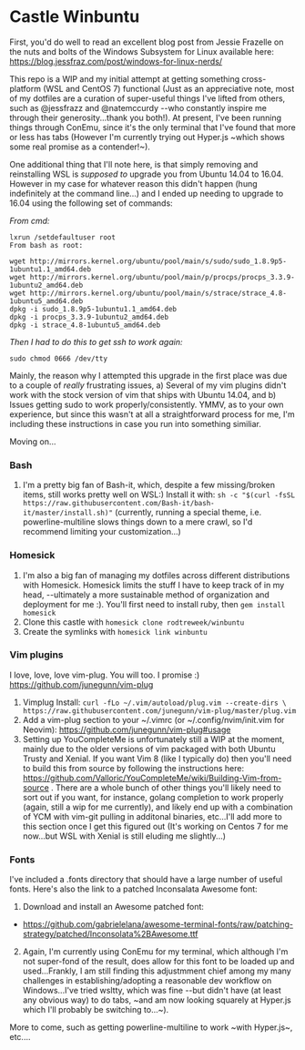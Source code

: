 # Castle Winbuntu

First, you'd do well to read an excellent blog post from Jessie Frazelle on the nuts and bolts of the Windows Subsystem for Linux available here: https://blog.jessfraz.com/post/windows-for-linux-nerds/

This repo is a WIP and my initial attempt at getting something cross-platform (WSL and CentOS 7) functional (Just as an appreciative note, most of my dotfiles are a curation of super-useful things I've lifted from others, such as @jessfrazz and @natemccurdy --who constantly inspire me through their generosity...thank you both!). At present, I've been running things through ConEmu, since it's the only terminal that I've found that more or less has tabs (However I'm currently trying out Hyper.js ~which shows some real promise as a contender!~).

One additional thing that I'll note here, is that simply removing and reinstalling WSL is *supposed to* upgrade you from Ubuntu 14.04 to 16.04.  However in my case for whatever reason this didn't happen (hung indefinitely at the command line...) and I ended up needing to upgrade to 16.04 using the following set of commands:


*From cmd:*
```
lxrun /setdefaultuser root
From bash as root:

wget http://mirrors.kernel.org/ubuntu/pool/main/s/sudo/sudo_1.8.9p5-1ubuntu1.1_amd64.deb
wget http://mirrors.kernel.org/ubuntu/pool/main/p/procps/procps_3.3.9-1ubuntu2_amd64.deb
wget http://mirrors.kernel.org/ubuntu/pool/main/s/strace/strace_4.8-1ubuntu5_amd64.deb
dpkg -i sudo_1.8.9p5-1ubuntu1.1_amd64.deb
dpkg -i procps_3.3.9-1ubuntu2_amd64.deb
dpkg -i strace_4.8-1ubuntu5_amd64.deb
```

*Then I had to do this to get ssh to work again:*
```
sudo chmod 0666 /dev/tty
```

Mainly, the reason why I attempted this upgrade in the first place was due to a couple of *really* frustrating issues, a) Several of my vim plugins didn't work with the stock version of vim that ships with Ubuntu 14.04, and b) Issues getting sudo to work properly/consistently.  YMMV, as to your own experience, but since this wasn't at all a straightforward process for me, I'm including these instructions in case you run into something similiar.

Moving on...

### Bash

1. I'm a pretty big fan of Bash-it, which, despite a few missing/broken items, still works pretty well on WSL:)  Install it with: `sh -c "$(curl -fsSL https://raw.githubusercontent.com/Bash-it/bash-it/master/install.sh)"` (currently, running a special theme, i.e. powerline-multiline slows things down to a mere crawl, so I'd recommend limiting your customization...)


### Homesick

1. I'm also a big fan of managing my dotfiles across different distributions with Homesick. Homesick limits the stuff I have to keep track of in my head, --ultimately a more sustainable method of organization and deployment for me :). You'll first need to install ruby, then `gem install homesick`
1. Clone this castle with `homesick clone rodtreweek/winbuntu`
1. Create the symlinks with `homesick link winbuntu`

### Vim plugins

I love, love, love vim-plug. You will too. I promise :)
https://github.com/junegunn/vim-plug

1. Vimplug Install: `curl -fLo ~/.vim/autoload/plug.vim --create-dirs \
    https://raw.githubusercontent.com/junegunn/vim-plug/master/plug.vim`
1. Add a vim-plug section to your ~/.vimrc (or ~/.config/nvim/init.vim for Neovim):
https://github.com/junegunn/vim-plug#usage
1. Setting up YouCompleteMe is unfortunately still a WIP at the moment, mainly due to the older versions of vim packaged with both Ubuntu Trusty and Xenial. If you want Vim 8 (like I typically do) then you'll need to build this from source by following the instructions here: https://github.com/Valloric/YouCompleteMe/wiki/Building-Vim-from-source . There are a whole bunch of other things you'll likely need to sort out if you want, for instance, golang completion to work properly (again, still a wip for me currently), and likely end up with a combination of YCM with vim-git pulling in additonal binaries, etc...I'll add more to this section once I get this figured out (It's working on Centos 7 for me now...but WSL with Xenial is still eluding me slightly...)
    

### Fonts

I've included a .fonts directory that should have a large number of useful fonts.  Here's also the link to a patched Inconsalata Awesome font:

1. Download and install an Awesome patched font:
  * <https://github.com/gabrielelana/awesome-terminal-fonts/raw/patching-strategy/patched/Inconsolata%2BAwesome.ttf>
2. Again, I'm currently using ConEmu for my terminal, which although I'm not super-fond of the result, does allow for this font to be loaded up and used...Frankly, I am still finding this adjustmment chief among my many challenges in establishing/adopting a reasonable dev workflow on Windows...I've tried wsltty, which was fine --but didn't have (at least any obvious way) to do tabs, ~and am now looking squarely at Hyper.js which  I'll probably be switching to...~).



More to come, such as getting powerline-multiline to work ~with Hyper.js~, etc....

